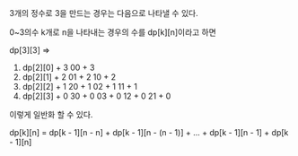 3개의 정수로 3을 만드는 경우는 다음으로 나타낼 수 있다.

0~3의수 k개로 n을 나타내는 경우의 수를 dp[k][n]이라고 하면

dp[3][3] =>

1. dp[2][0] + 3
   00 + 3
2. dp[2][1] + 2
   01 + 2
   10 + 2
3. dp[2][2] + 1
   20 + 1
   02 + 1
   11 + 1
4. dp[2][3] + 0
   30 + 0
   03 + 0
   12 + 0
   21 + 0

이렇게 일반화 할 수 있다.

dp[k][n] = dp[k - 1][n - n] + dp[k - 1][n - (n - 1)] + ... + dp[k - 1][n - 1] + dp[k - 1][n]

